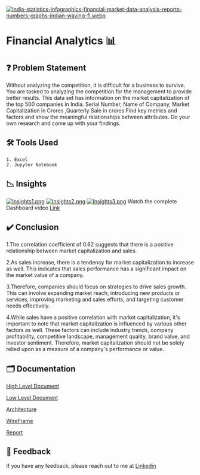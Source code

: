 
[![india-statistics-infographics-financial-market-data-analysis-reports-numbers-graphs-indian-waving-fl.webp](https://i.postimg.cc/gkFH0tZf/india-statistics-infographics-financial-market-data-analysis-reports-numbers-graphs-indian-waving-fl.webp)](https://postimg.cc/6Tcvj0z0)


# Financial Analytics 📊



## ❓ Problem Statement

Without analyzing the competition, it is difficult for a business to survive. You are tasked to analyzing the competition for the management to provide better results. This data set has information on the market capitalization of the top 500 companies in India. Serial Number, Name of Company, Market Capitalization in Crores ,Quarterly Sale in crores Find key metrics and factors and show the meaningful relationships between attributes. Do your own research and come up with your findings.
## 🛠 Tools Used
    1. Excel
    2. Jupyter Notebook
## 📉 Insights

[![Insights1.png](https://i.postimg.cc/rpyngZyD/Insights1.png)](https://postimg.cc/VJTWkRCw)
[![Insights2.png](https://i.postimg.cc/bw9VxfPX/Insights2.png)](https://postimg.cc/G49jRN9z)
[![Insights3.png](https://i.postimg.cc/9QhNwFvt/Insights3.png)](https://postimg.cc/ZCwL1ZYC)
Watch the complete Dashboard video [Link](https://youtu.be/15DMbCgMUsc)

## ✔️ Conclusion
1.The correlation coefficient of 0.62 suggests that there is a positive relationship between market capitalization and sales.

2.As sales increase, there is a tendency for market capitalization to increase as well. This indicates that sales performance has a significant impact on the market value of a company.

3.Therefore, companies should focus on strategies to drive sales growth. This can involve expanding market reach, introducing new products or services, improving marketing and sales efforts, and targeting customer needs effectively.

4.While sales have a positive correlation with market capitalization, it's important to note that market capitalization is influenced by various other factors as well. These factors can include industry trends, company profitability, competitive landscape, management quality, brand value, and investor sentiment. Therefore, market capitalization should not be solely relied upon as a measure of a company's performance or value.

 
## 🗂 Documentation

[High Level Document](https://github.com/shreyasambre7/Financial-Analytics/blob/main/HLD.pdf)

[Low Level Document](https://github.com/shreyasambre7/Financial-Analytics/blob/main/LLD.pdf)

[Architecture](https://github.com/shreyasambre7/Financial-Analytics/blob/main/Architecture%20.pdf)

[WireFrame](https://github.com/shreyasambre7/Financial-Analytics/blob/main/Wireframe.pdf)

[Report](https://github.com/shreyasambre7/Financial-Analytics/blob/main/Report.pptx)

## 📩 Feedback

If you have any feedback, please reach out to me at [Linkedin](https://www.linkedin.com/in/shreyas-ambre-769449191)

